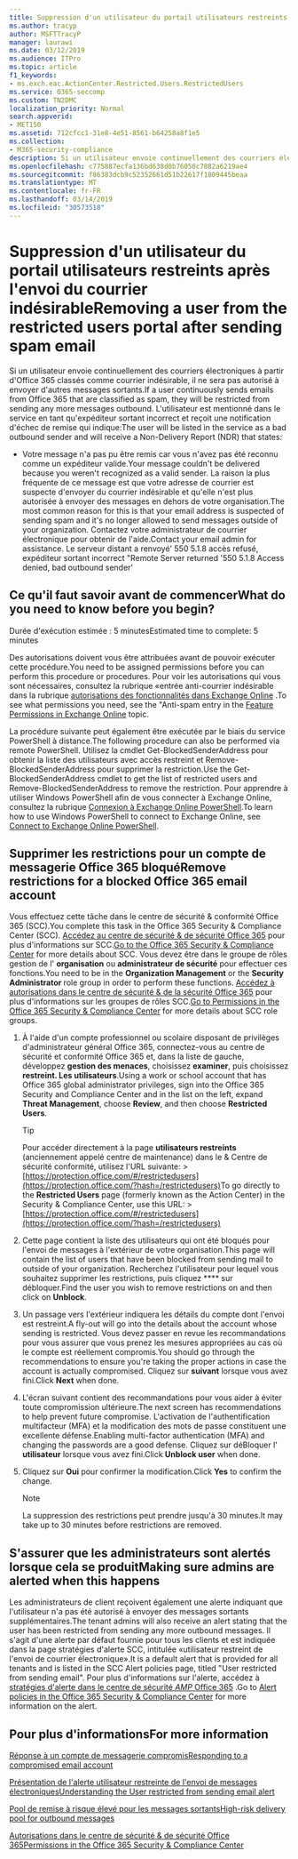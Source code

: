 ```yaml
---
title: Suppression d'un utilisateur du portail utilisateurs restreints après l'envoi du courrier indésirable
ms.author: tracyp
author: MSFTTracyP
manager: laurawi
ms.date: 03/12/2019
ms.audience: ITPro
ms.topic: article
f1_keywords:
- ms.exch.eac.ActionCenter.Restricted.Users.RestrictedUsers
ms.service: O365-seccomp
ms.custom: TN2DMC
localization_priority: Normal
search.appverid:
- MET150
ms.assetid: 712cfcc1-31e8-4e51-8561-b64258a8f1e5
ms.collection:
- M365-security-compliance
description: Si un utilisateur envoie continuellement des courriers électroniques à partir d'Office 365 classés comme courrier indésirable, il ne pourra pas envoyer d'autres messages.
ms.openlocfilehash: c775887ecfa136bd638d0b76050c7882a6219ae4
ms.sourcegitcommit: f86383dcb9c52352661d51b22617f1809445beaa
ms.translationtype: MT
ms.contentlocale: fr-FR
ms.lasthandoff: 03/14/2019
ms.locfileid: "30573518"
---
```

# <a name="removing-a-user-from-the-restricted-users-portal-after-sending-spam-email"></a><span data-ttu-id="6eed9-103">Suppression d'un utilisateur du portail utilisateurs restreints après l'envoi du courrier indésirable</span><span class="sxs-lookup"><span data-stu-id="6eed9-103">Removing a user from the restricted users portal after sending spam email</span></span>

<span data-ttu-id="6eed9-104">Si un utilisateur envoie continuellement des courriers électroniques à partir d'Office 365 classés comme courrier indésirable, il ne sera pas autorisé à envoyer d'autres messages sortants.</span><span class="sxs-lookup"><span data-stu-id="6eed9-104">If a user continuously sends emails from Office 365 that are classified as spam, they will be restricted from sending any more messages outbound.</span></span> <span data-ttu-id="6eed9-105">L'utilisateur est mentionné dans le service en tant qu'expéditeur sortant incorrect et reçoit une notification d'échec de remise qui indique:</span><span class="sxs-lookup"><span data-stu-id="6eed9-105">The user will be listed in the service as a bad outbound sender and will receive a Non-Delivery Report (NDR) that states:</span></span>

- <span data-ttu-id="6eed9-106">Votre message n'a pas pu être remis car vous n'avez pas été reconnu comme un expéditeur valide.</span><span class="sxs-lookup"><span data-stu-id="6eed9-106">Your message couldn't be delivered because you weren't recognized as a valid sender.</span></span> <span data-ttu-id="6eed9-107">La raison la plus fréquente de ce message est que votre adresse de courrier est suspecte d'envoyer du courrier indésirable et qu'elle n'est plus autorisée à envoyer des messages en dehors de votre organisation.</span><span class="sxs-lookup"><span data-stu-id="6eed9-107">The most common reason for this is that your email address is suspected of sending spam and it's no longer allowed to send messages outside of your organization.</span></span> <span data-ttu-id="6eed9-108">Contactez votre administrateur de courrier électronique pour obtenir de l'aide.</span><span class="sxs-lookup"><span data-stu-id="6eed9-108">Contact your email admin for assistance.</span></span> <span data-ttu-id="6eed9-109">Le serveur distant a renvoyé' 550 5.1.8 accès refusé, expéditeur sortant incorrect "</span><span class="sxs-lookup"><span data-stu-id="6eed9-109">Remote Server returned '550 5.1.8 Access denied, bad outbound sender'</span></span>

## <a name="what-do-you-need-to-know-before-you-begin"></a><span data-ttu-id="6eed9-110">Ce qu'il faut savoir avant de commencer</span><span class="sxs-lookup"><span data-stu-id="6eed9-110">What do you need to know before you begin?</span></span>
<span data-ttu-id="6eed9-111"><a name="sectionSection0"> </a></span><span class="sxs-lookup"><span data-stu-id="6eed9-111"></span></span>

<span data-ttu-id="6eed9-112">Durée d'exécution estimée : 5 minutes</span><span class="sxs-lookup"><span data-stu-id="6eed9-112">Estimated time to complete: 5 minutes</span></span>
  
<span data-ttu-id="6eed9-113">Des autorisations doivent vous être attribuées avant de pouvoir exécuter cette procédure.</span><span class="sxs-lookup"><span data-stu-id="6eed9-113">You need to be assigned permissions before you can perform this procedure or procedures.</span></span> <span data-ttu-id="6eed9-114">Pour voir les autorisations qui vous sont nécessaires, consultez la rubrique «entrée anti-courrier indésirable dans la rubrique [autorisations des fonctionnalités dans Exchange Online](http://technet.microsoft.com/library/15073ce1-0917-403b-8839-02a2ebc96e16.aspx) .</span><span class="sxs-lookup"><span data-stu-id="6eed9-114">To see what permissions you need, see the "Anti-spam entry in the [Feature Permissions in Exchange Online](http://technet.microsoft.com/library/15073ce1-0917-403b-8839-02a2ebc96e16.aspx) topic.</span></span>

<span data-ttu-id="6eed9-115">La procédure suivante peut également être exécutée par le biais du service PowerShell à distance.</span><span class="sxs-lookup"><span data-stu-id="6eed9-115">The following procedure can also be performed via remote PowerShell.</span></span> <span data-ttu-id="6eed9-116">Utilisez la cmdlet Get-BlockedSenderAddress pour obtenir la liste des utilisateurs avec accès restreint et Remove-BlockedSenderAddress pour supprimer la restriction.</span><span class="sxs-lookup"><span data-stu-id="6eed9-116">Use the Get-BlockedSenderAddress cmdlet to get the list of restricted users and Remove-BlockedSenderAddress to remove the restriction.</span></span> <span data-ttu-id="6eed9-117">Pour apprendre à utiliser Windows PowerShell afin de vous connecter à Exchange Online, consultez la rubrique [Connexion à Exchange Online PowerShell](https://go.microsoft.com/fwlink/p/?linkid=396554).</span><span class="sxs-lookup"><span data-stu-id="6eed9-117">To learn how to use Windows PowerShell to connect to Exchange Online, see [Connect to Exchange Online PowerShell](https://go.microsoft.com/fwlink/p/?linkid=396554).</span></span>

## <a name="remove-restrictions-for-a-blocked-office-365-email-account"></a><span data-ttu-id="6eed9-118">Supprimer les restrictions pour un compte de messagerie Office 365 bloqué</span><span class="sxs-lookup"><span data-stu-id="6eed9-118">Remove restrictions for a blocked Office 365 email account</span></span>

<span data-ttu-id="6eed9-119">Vous effectuez cette tâche dans le centre de sécurité & conformité Office 365 (SCC).</span><span class="sxs-lookup"><span data-stu-id="6eed9-119">You complete this task in the Office 365 Security & Compliance Center (SCC).</span></span> <span data-ttu-id="6eed9-120">[Accédez au centre de sécurité & de sécurité Office 365](go-to-the-securitycompliance-center.md) pour plus d'informations sur SCC.</span><span class="sxs-lookup"><span data-stu-id="6eed9-120">[Go to the Office 365 Security & Compliance Center](go-to-the-securitycompliance-center.md) for more details about SCC.</span></span> <span data-ttu-id="6eed9-121">Vous devez être dans le groupe de rôles gestion de l' **organisation** ou **administrateur de sécurité** pour effectuer ces fonctions.</span><span class="sxs-lookup"><span data-stu-id="6eed9-121">You need to be in the **Organization Management** or the **Security Administrator** role group in order to perform these functions.</span></span> <span data-ttu-id="6eed9-122">[Accédez à autorisations dans le centre de sécurité & de la sécurité Office 365](permissions-in-the-security-and-compliance-center.md) pour plus d'informations sur les groupes de rôles SCC.</span><span class="sxs-lookup"><span data-stu-id="6eed9-122">[Go to Permissions in the Office 365 Security & Compliance Center](permissions-in-the-security-and-compliance-center.md) for more details about SCC role groups.</span></span>

1. <span data-ttu-id="6eed9-123">À l'aide d'un compte professionnel ou scolaire disposant de privilèges d'administrateur général Office 365, connectez-vous au centre de sécurité et conformité Office 365 et, dans la liste de gauche, développez **gestion des menaces**, choisissez **examiner**, puis choisissez **restreint. Les utilisateurs**.</span><span class="sxs-lookup"><span data-stu-id="6eed9-123">Using a work or school account that has Office 365 global administrator privileges, sign into the Office 365 Security and Compliance Center and in the list on the left, expand **Threat Management**, choose **Review**, and then choose **Restricted Users**.</span></span>
    
    > [!TIP]
    > <span data-ttu-id="6eed9-124">Pour accéder directement à la page **utilisateurs restreints** (anciennement appelé centre de maintenance) dans le &amp; Centre de sécurité conformité, utilisez l'URL suivante: >[https://protection.office.com/#/restrictedusers](https://protection.office.com/?hash=/restrictedusers)</span><span class="sxs-lookup"><span data-stu-id="6eed9-124">To go directly to the **Restricted Users** page (formerly known as the Action Center) in the Security &amp; Compliance Center, use this URL: > [https://protection.office.com/#/restrictedusers](https://protection.office.com/?hash=/restrictedusers)</span></span>

2. <span data-ttu-id="6eed9-125">Cette page contient la liste des utilisateurs qui ont été bloqués pour l'envoi de messages à l'extérieur de votre organisation.</span><span class="sxs-lookup"><span data-stu-id="6eed9-125">This page will contain the list of users that have been blocked from sending mail to outside of your organization.</span></span>  <span data-ttu-id="6eed9-126">Recherchez l'utilisateur pour lequel vous souhaitez supprimer les restrictions, puis cliquez \*\*\*\* sur débloquer.</span><span class="sxs-lookup"><span data-stu-id="6eed9-126">Find the user you wish to remove restrictions on and then click on **Unblock**.</span></span>

3. <span data-ttu-id="6eed9-127">Un passage vers l'extérieur indiquera les détails du compte dont l'envoi est restreint.</span><span class="sxs-lookup"><span data-stu-id="6eed9-127">A fly-out will go into the details about the account whose sending is restricted.</span></span> <span data-ttu-id="6eed9-128">Vous devez passer en revue les recommandations pour vous assurer que vous prenez les mesures appropriées au cas où le compte est réellement compromis.</span><span class="sxs-lookup"><span data-stu-id="6eed9-128">You should go through the recommendations to ensure you're taking the proper actions in case the account is actually compromised.</span></span> <span data-ttu-id="6eed9-129">Cliquez sur **suivant** lorsque vous avez fini.</span><span class="sxs-lookup"><span data-stu-id="6eed9-129">Click **Next** when done.</span></span>

4. <span data-ttu-id="6eed9-130">L'écran suivant contient des recommandations pour vous aider à éviter toute compromission ultérieure.</span><span class="sxs-lookup"><span data-stu-id="6eed9-130">The next screen has recommendations to help prevent future compromise.</span></span> <span data-ttu-id="6eed9-131">L'activation de l'authentification multifacteur (MFA) et la modification des mots de passe constituent une excellente défense.</span><span class="sxs-lookup"><span data-stu-id="6eed9-131">Enabling multi-factor authentication (MFA) and changing the passwords are a good defense.</span></span> <span data-ttu-id="6eed9-132">Cliquez sur déBloquer l' **utilisateur** lorsque vous avez fini.</span><span class="sxs-lookup"><span data-stu-id="6eed9-132">Click **Unblock user** when done.</span></span>

5. <span data-ttu-id="6eed9-133">Cliquez sur **Oui** pour confirmer la modification.</span><span class="sxs-lookup"><span data-stu-id="6eed9-133">Click **Yes** to confirm the change.</span></span>

    > [!NOTE]
    > <span data-ttu-id="6eed9-134">La suppression des restrictions peut prendre jusqu'à 30 minutes.</span><span class="sxs-lookup"><span data-stu-id="6eed9-134">It may take up to 30 minutes before restrictions are removed.</span></span> 

## <a name="making-sure-admins-are-alerted-when-this-happens"></a><span data-ttu-id="6eed9-135">S'assurer que les administrateurs sont alertés lorsque cela se produit</span><span class="sxs-lookup"><span data-stu-id="6eed9-135">Making sure admins are alerted when this happens</span></span>

<span data-ttu-id="6eed9-136">Les administrateurs de client reçoivent également une alerte indiquant que l'utilisateur n'a pas été autorisé à envoyer des messages sortants supplémentaires.</span><span class="sxs-lookup"><span data-stu-id="6eed9-136">The tenant admins will also receive an alert stating that the user has been restricted from sending any more outbound messages.</span></span> <span data-ttu-id="6eed9-137">Il s'agit d'une alerte par défaut fournie pour tous les clients et est indiquée dans la page stratégies d'alerte SCC, intitulée «utilisateur restreint de l'envoi de courrier électronique».</span><span class="sxs-lookup"><span data-stu-id="6eed9-137">It is a default alert that is provided for all tenants and is listed in the SCC Alert policies page, titled "User restricted from sending email".</span></span> <span data-ttu-id="6eed9-138">Pour plus d'informations sur l'alerte, accédez à [stratégies d'alerte dans le centre de sécurité _AMP_ Office 365](https://docs.microsoft.com/en-us/office365/securitycompliance/alert-policies) .</span><span class="sxs-lookup"><span data-stu-id="6eed9-138">Go to [Alert policies in the Office 365 Security & Compliance Center](https://docs.microsoft.com/en-us/office365/securitycompliance/alert-policies) for more information on the alert.</span></span>

## <a name="for-more-information"></a><span data-ttu-id="6eed9-139">Pour plus d'informations</span><span class="sxs-lookup"><span data-stu-id="6eed9-139">For more information</span></span>

[<span data-ttu-id="6eed9-140">Réponse à un compte de messagerie compromis</span><span class="sxs-lookup"><span data-stu-id="6eed9-140">Responding to a compromised email account</span></span>](responding-to-a-compromised-email-account.md)

[<span data-ttu-id="6eed9-141">Présentation de l'alerte utilisateur restreinte de l'envoi de messages électroniques</span><span class="sxs-lookup"><span data-stu-id="6eed9-141">Understanding the User restricted from sending email alert</span></span>](https://docs.microsoft.com/en-us/office365/securitycompliance/alert-policies)

[<span data-ttu-id="6eed9-142">Pool de remise à risque élevé pour les messages sortants</span><span class="sxs-lookup"><span data-stu-id="6eed9-142">High-risk delivery pool for outbound messages</span></span>](high-risk-delivery-pool-for-outbound-messages.md)

[<span data-ttu-id="6eed9-143">Autorisations dans le centre de sécurité & de sécurité Office 365</span><span class="sxs-lookup"><span data-stu-id="6eed9-143">Permissions in the Office 365 Security & Compliance Center</span></span>](permissions-in-the-security-and-compliance-center.md)
